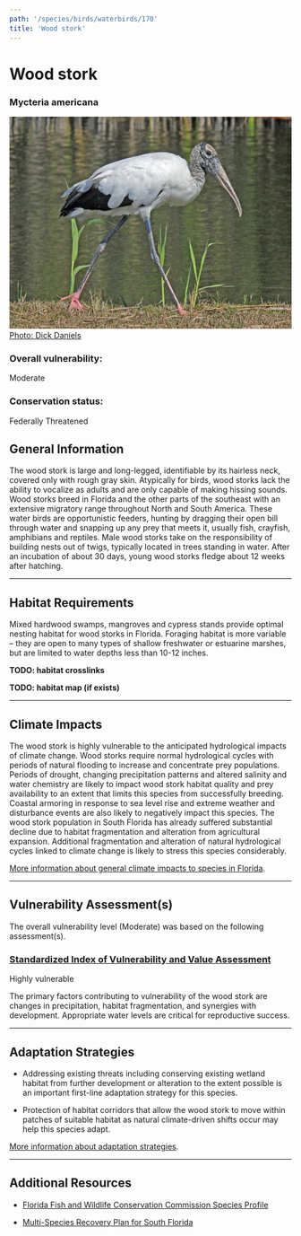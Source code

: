 ```yaml
---
path: '/species/birds/waterbirds/170'
title: 'Wood stork'
---
```


# Wood stork

### Mycteria americana

<div id="TopSection">

<div class="header-photo"><img src="170.jpg" alt="Photo for Wood stork"/>
<figcaption><a href="https://commons.wikimedia.org/w/index.php?curid=13495106" target="_blank" rel="noopener noreferrer">Photo: Dick Daniels</a></figcaption></div>

<div>

### Overall vulnerability:

<div class="vulnerability vulnerability-moderate">Moderate</div>

### Conservation status:

Federally Threatened

</div>
</div>

## General Information

The wood stork is large and long-legged, identifiable by its hairless neck, covered only with rough gray skin.  Atypically for birds, wood storks lack the ability to vocalize as adults and are only capable of making hissing sounds.  Wood storks breed in Florida and the other parts of the southeast with an extensive migratory range throughout North and South America.  These water birds are opportunistic feeders, hunting by dragging their open bill through water and snapping up any prey that meets it, usually fish, crayfish, amphibians and reptiles.  Male wood storks take on the responsibility of building nests out of twigs, typically located in trees standing in water.  After an incubation of about 30 days, young wood storks fledge about 12 weeks after hatching.

<hr />

## Habitat Requirements



Mixed hardwood swamps, mangroves and cypress stands provide optimal nesting habitat for wood storks in Florida.  Foraging habitat is more variable – they are open to many types of shallow freshwater or estuarine marshes, but are limited to water depths less than 10-12 inches.

**TODO: habitat crosslinks**

**TODO: habitat map (if exists)**

<hr />

## Climate Impacts

The wood stork is highly vulnerable to the anticipated hydrological impacts of climate change.  Wood storks require normal hydrological cycles with periods of natural flooding to increase and concentrate prey populations.  Periods of drought, changing precipitation patterns and altered salinity and water chemistry are likely to impact wood stork habitat quality and prey availability to an extent that limits this species from successfully breeding.  Coastal armoring in response to sea level rise and extreme weather and disturbance events are also likely to negatively impact this species.  The wood stork population in South Florida has already suffered substantial decline due to habitat fragmentation and alteration from agricultural expansion.  Additional fragmentation and alteration of natural hydrological cycles linked to climate change is likely to stress this species considerably.

[More information about general climate impacts to species in Florida](/impacts/species).



<hr />

## Vulnerability Assessment(s)

The overall vulnerability level (Moderate) was based on the following assessment(s).
#### 
<div class="vulnerability-header">
<h3><a href="/impacts/vulnerability/sivva/species">Standardized Index of Vulnerability and Value Assessment</a></h3>
<div class="vulnerability vulnerability-high">Highly vulnerable</div>
</div> 

The primary factors contributing to vulnerability of the wood stork are changes in precipitation, habitat fragmentation, and synergies with development.   Appropriate water levels are critical for reproductive success.


<hr />

## Adaptation Strategies

- Addressing existing threats including conserving existing wetland habitat from further development or alteration to the extent possible is an important first-line adaptation strategy for this species.

- Protection of habitat corridors that allow the wood stork to move within patches of suitable habitat as natural climate-driven shifts occur may help this species adapt.

[More information about adaptation strategies](/strategies).

<hr />


## Additional Resources

- [Florida Fish and Wildlife Conservation Commission Species Profile](https://myfwc.com/wildlifehabitats/profiles/birds/waterbirds/wood-stork/)

- [Multi-Species Recovery Plan for South Florida](https://ecos.fws.gov/docs/recovery_plan/sfl_msrp/SFL_MSRP_Species.pdf)
